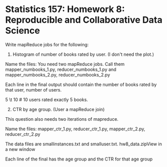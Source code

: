 Statistics 157: Homework 8: Reproducible and Collaborative Data Science
================



Write mapReduce jobs for the following:

1. Histogram of number of books rated by user. (I don't need the plot.)

 Name the files: You need two mapReduce jobs. Call them mapper_numbooks_1.py, reducer_numbooks_1.py and mapper_numbooks_2.py, reducer_numbooks_2.py

Each line in the final output should contain the number of books rated by that user, number of users.

5 \t 10 # 10 users rated exactly 5 books.


2. CTR by age group. (User a mapReduce join)

This question also needs two iterations of mapreduce.

Name the files: mapper_ctr_1.py, reducer_ctr_1.py, mapper_ctr_2.py, reducer_ctr_2.py

The data files are smallinstances.txt and smalluser.txt. hw8_data.zipView in a new window

Each line of the final has the age group and the CTR for that age group 



